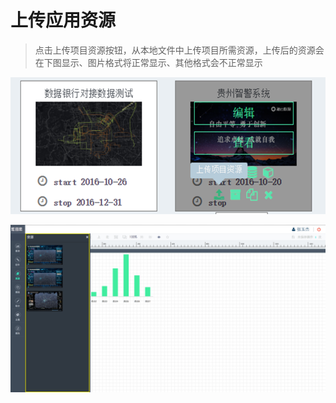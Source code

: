 # 上传应用资源

> 点击上传项目资源按钮，从本地文件中上传项目所需资源，上传后的资源会在下图显示、图片格式将正常显示、其他格式会不正常显示

![](/assets/resource.png)

![](/assets/libraries.png)



